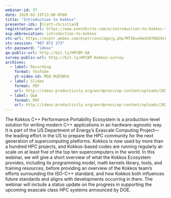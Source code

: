 ```yaml
---
webinar-id: 37
date: 2020-02-19T13:00-0500
title: "Introduction to Kokkos"
presenter-ids: [trott-christian]
registration-url: https://www.eventbrite.com/e/introduction-to-kokkos-tickets-89926768385
ecp-abbreviation: introduction-to-kokkos
vtc-url: https://ecptr.webex.com/ecptr/onstage/g.php?MTID=e9ed3970829c0b091f578b03712baf396
vtc-session: "907 872 373"
vtc-password: "ideas"
qa-public-url: http://bit.ly/HPCBP-QA
survey-public-url: http://bit.ly/HPCBP-Kokkos-survey
archives:
  - label: Recording
    format: YouTube
    yt-video-id: MSQ-9UE5Wh4
  - label: Slides
    format: PDF
    url: http://ideas-productivity.org/wordpress/wp-content/uploads/2020/02/webinar037-kokkos.pdf
  - label: Q&A
    format: PDF
    url: http://ideas-productivity.org/wordpress/wp-content/uploads/2020/02/webinar037-kokkos.pdf
---
```

The Kokkos C++ Performance Portability Ecosystem is a production-level solution for writing modern C++ applications in an hardware-agnostic way. It is part of the US Department of Energy’s Exascale Computing Project—the leading effort in the US to prepare the HPC community for the next generation of supercomputing platforms. Kokkos is now used by more than a hundred HPC projects, and Kokkos-based codes are running regularly at-scale on at least five of the top ten supercomputers in the world. In this webinar, we will give a short overview of what the Kokkos Ecosystem provides, including its programming model, math kernels library, tools, and training resources, before providing an overview of the Kokkos team’s efforts surrounding the ISO-C++ standard, and how Kokkos both influences future standards and aligns with developments occurring in them. The webinar will include a status update on the progress in supporting the upcoming exascale class HPC systems announced by DOE.

